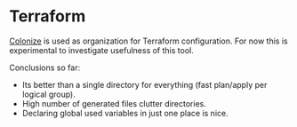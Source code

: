 Terraform
=========

[Colonize](https://github.com/craigmonson/colonize) is used as organization for Terraform configuration. For now this is experimental to investigate usefulness of this tool.

Conclusions so far:

- Its better than a single directory for everything (fast plan/apply per logical group).
- High number of generated files clutter directories.
- Declaring global used variables in just one place is nice.
